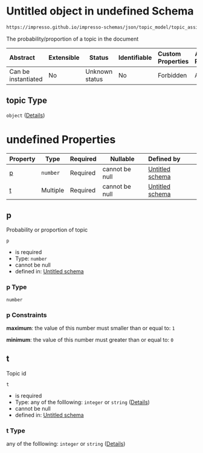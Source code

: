 # Untitled object in undefined Schema

```txt
https://impresso.github.io/impresso-schemas/json/topic_model/topic_assignment.schema.json#/definitions/topic
```

The probability/proportion of a topic in the document


| Abstract            | Extensible | Status         | Identifiable | Custom Properties | Additional Properties | Access Restrictions | Defined In                                                                                   |
| :------------------ | ---------- | -------------- | ------------ | :---------------- | --------------------- | ------------------- | -------------------------------------------------------------------------------------------- |
| Can be instantiated | No         | Unknown status | No           | Forbidden         | Allowed               | none                | [topic_assignment.schema.json\*](../out/topic_assignment.schema.json "open original schema") |

## topic Type

`object` ([Details](topic_assignment-definitions-topic.md))

# undefined Properties

| Property | Type     | Required | Nullable       | Defined by                                                                                                                                                                                             |
| :------- | -------- | -------- | -------------- | :----------------------------------------------------------------------------------------------------------------------------------------------------------------------------------------------------- |
| [p](#p)  | `number` | Required | cannot be null | [Untitled schema](topic_assignment-definitions-topic-properties-p.md "https&#x3A;//impresso.github.io/impresso-schemas/json/topic_model/topic_assignment.schema.json#/definitions/topic/properties/p") |
| [t](#t)  | Multiple | Required | cannot be null | [Untitled schema](topic_assignment-definitions-topic-properties-t.md "https&#x3A;//impresso.github.io/impresso-schemas/json/topic_model/topic_assignment.schema.json#/definitions/topic/properties/t") |

## p

Probability or proportion of topic


`p`

-   is required
-   Type: `number`
-   cannot be null
-   defined in: [Untitled schema](topic_assignment-definitions-topic-properties-p.md "https&#x3A;//impresso.github.io/impresso-schemas/json/topic_model/topic_assignment.schema.json#/definitions/topic/properties/p")

### p Type

`number`

### p Constraints

**maximum**: the value of this number must smaller than or equal to: `1`

**minimum**: the value of this number must greater than or equal to: `0`

## t

Topic id 


`t`

-   is required
-   Type: any of the folllowing: `integer` or `string` ([Details](topic_assignment-definitions-topic-properties-t.md))
-   cannot be null
-   defined in: [Untitled schema](topic_assignment-definitions-topic-properties-t.md "https&#x3A;//impresso.github.io/impresso-schemas/json/topic_model/topic_assignment.schema.json#/definitions/topic/properties/t")

### t Type

any of the folllowing: `integer` or `string` ([Details](topic_assignment-definitions-topic-properties-t.md))
